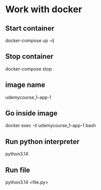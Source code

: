 # Work with docker

## Start container

docker-compose up -d

## Stop container

docker-compose stop

## image name

udemycourse_1-app-1

## Go inside image
 
docker exec -it udemycourse_1-app-1 bash

## Run python interpreter

python3.14

## Run file

python3.14 <file.py>
